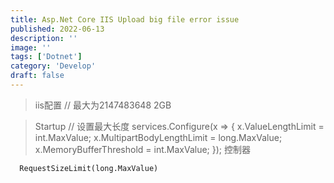 ```yaml
---
title: Asp.Net Core IIS Upload big file error issue
published: 2022-06-13
description: ''
image: ''
tags: ['Dotnet']
category: 'Develop'
draft: false
---
```


> iis配置
>      // 最大为2147483648 2GB
>      <security>
>       <requestFiltering>
>         <requestLimits maxAllowedContentLength="2072576000"/>
>       </requestFiltering>
>     </security>

> Startup
> // 设置最大长度
> services.Configure<FormOptions>(x => {
>            x.ValueLengthLimit = int.MaxValue;
>            x.MultipartBodyLengthLimit = long.MaxValue;
>            x.MemoryBufferThreshold = int.MaxValue;
>        });
> 控制器

      RequestSizeLimit(long.MaxValue)
